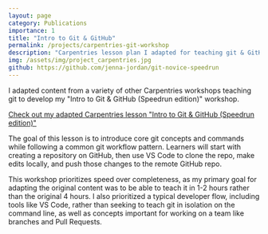```yaml
---
layout: page
category: Publications
importance: 1
title: "Intro to Git & GitHub"
permalink: /projects/carpentries-git-workshop
description: "Carpentries lesson plan I adapted for teaching git & GitHub to beginners."
img: /assets/img/project_carpentries.jpg
github: https://github.com/jenna-jordan/git-novice-speedrun
---
```


I adapted content from a variety of other Carpentries workshops teaching git to develop my "Intro to Git & GitHub (Speedrun edition)" workshop. 

[Check out my adapted Carpentries lesson "Intro to Git & GitHub (Speedrun edition)"](http://jennajordan.me/git-novice-speedrun/)

The goal of this lesson is to introduce core git concepts and commands while following a common git workflow pattern. Learners will start with creating a repository on GitHub, then use VS Code to clone the repo, make edits locally, and push those changes to the remote GitHub repo.

This workshop prioritizes speed over completeness, as my primary goal for adapting the original content was to be able to teach it in 1-2 hours rather than the original 4 hours. I also prioritized a typical developer flow, including tools like VS Code, rather than seeking to teach git in isolation on the command line, as well as concepts important for working on a team like branches and Pull Requests.
